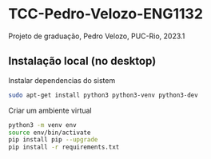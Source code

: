 # TCC-Pedro-Velozo-ENG1132
Projeto de graduação, Pedro Velozo, PUC-Rio, 2023.1


## Instalação local (no desktop)

Instalar dependencias do sistem
```sh
sudo apt-get install python3 python3-venv python3-dev
```

Criar um ambiente virtual
```sh
python3 -m venv env
source env/bin/activate
pip install pip --upgrade
pip install -r requirements.txt
```

